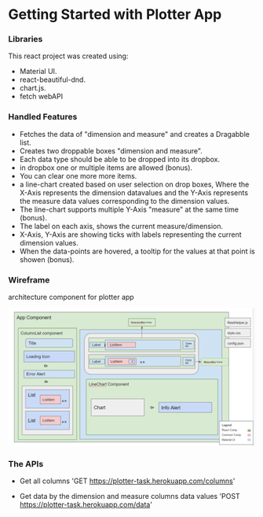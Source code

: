 # Getting Started with Plotter App

### Libraries 
This react project was created using: 
- Material UI.
- react-beautiful-dnd.
- chart.js.
- fetch webAPI

### Handled Features
- Fetches the data of "dimension and measure" and creates a Dragabble list.
- Creates two droppable boxes "dimension and measure".
- Each data type should be able to be dropped into its dropbox.
- in dropbox one or multiple items are allowed (bonus).
- You can clear one more more items.
- a line-chart created based on user selection on drop boxes, Where the X-Axis represents the dimension datavalues and the Y-Axis represents the measure data values corresponding to the dimension values.
- The line-chart supports multiple Y-Axis "measure" at the same time (bonus).
- The label on each axis, shows the current measure/dimension.
- X-Axis, Y-Axis are showing ticks with labels representing the current dimension values.
- When the data-points are hovered, a tooltip for the values at that point is showen (bonus).

### Wireframe
architecture component for plotter app

![alt text](https://github.com/MaramHoraiz/plotter-application/blob/master/public/plotter-app-wireframe.png?raw=true)
### The APIs

- Get all columns 'GET https://plotter-task.herokuapp.com/columns'

- Get data by the dimension and measure columns data values 'POST https://plotter-task.herokuapp.com/data'
